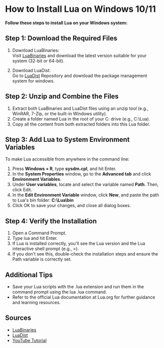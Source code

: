 # How to Install Lua on Windows 10/11
**Follow these steps to install Lua on your Windows system:**

## Step 1: Download the Required Files

1. Download LuaBinaries:    
Visit [LuaBinaries](https://luabinaries.sourceforge.net/)
and download the latest version suitable for your system (32-bit or 64-bit).

2. Download LuaDist:    
Go to [LuaDist](https://luadist.org/repository/) Repository and download the package management system for windows.

## Step 2: Unzip and Combine the Files

1. Extract both LuaBinaries and LuaDist files using an unzip tool (e.g., WinRAR, 7-Zip, or the built-in Windows utility).
2. Create a folder named Lua in the root of your C: drive (e.g., C:\Lua).
3. Copy all the content from both extracted folders into this Lua folder.

## Step 3: Add Lua to System Environment Variables
To make Lua accessible from anywhere in the command line:

1. Press **Windows + R**, type **sysdm.cpl**, and hit Enter.
2. In the **System Properties** window, go to the **Advanced tab** and click **Environment Variables**.
3. Under **User variables**, locate and select the variable named **Path**. Then, click Edit.
4. In the **Edit Environment Variable** window, click **New**, and paste the path to Lua's bin folder: **C:\Lua\bin**
5. Click OK to save your changes, and close all dialog boxes.

## Step 4: Verify the Installation

1. Open a Command Prompt.    
2. Type lua and hit Enter.  
3. If Lua is installed correctly, you'll see the Lua version and the Lua interactive shell prompt (e.g., >).    
4. If you don't see this, double-check the installation steps and ensure the Path variable is correctly set.        

## Additional Tips

- Save your Lua scripts with the .lua extension and run them in the command prompt using the lua <filename>.lua command.  
- Refer to the official Lua documentation at Lua.org for further guidance and learning resources.

## Sources

- [LuaBinaries](https://luabinaries.sourceforge.net/)
- [LuaDist](https://luadist.org/repository/)
- [YouTube Tutorial](https://www.youtube.com/watch?v=zXW7YqoMUpA)
